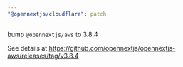 ```yaml
---
"@opennextjs/cloudflare": patch
---
```


bump `@opennextjs/aws` to 3.8.4

See details at <https://github.com/opennextjs/opennextjs-aws/releases/tag/v3.8.4>
